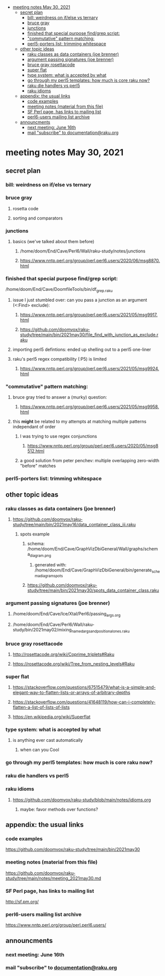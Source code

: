 - [meeting notes May 30, 2021](#org4c63c77)
  - [secret plan](#org53cf1d4)
    - [bill: weirdness on if/else vs ternary](#org9a825ac)
    - [bruce gray](#org09a2d7b)
    - [junctions](#orge3b0783)
    - [finished that special purpose find/grep script:](#org63b6c42)
    - ["commutative" pattern matching:](#orgb14226c)
    - [perl5-porters list: trimming whitespace](#orged30209)
  - [other topic ideas](#org0fd7764)
    - [raku classes as data containers (joe brenner)](#orgce5b1aa)
    - [argument passing signatures (joe brenner)](#org4fc13f5)
    - [bruce gray rosettacode](#org69552cb)
    - [super flat](#org702b6bb)
    - [type system: what is accepted by what](#org94f9080)
    - [go through my perl5 templates: how much is core raku now?](#org6a23dd6)
    - [raku die handlers vs perl5](#org1607676)
    - [raku idioms](#org6b76966)
  - [appendix: the usual links](#org9a86d4d)
    - [code examples](#orgd6a067a)
    - [meeting notes (material from this file)](#org2d769d4)
    - [SF Perl page, has links to mailing list](#orge51943d)
    - [perl6-users mailing list archive](#orgdfee5f3)
  - [announcments](#org9e37ada)
    - [next meeting: June 16th](#orgadb06d8)
    - [mail "subscribe" to documentation@raku.org](#org5eb3b78)


<a id="org4c63c77"></a>

# meeting notes May 30, 2021


<a id="org53cf1d4"></a>

## secret plan


<a id="org9a825ac"></a>

### bill: weirdness on if/else vs ternary


<a id="org09a2d7b"></a>

### bruce gray

1.  rosetta code

2.  sorting and comparators


<a id="orge3b0783"></a>

### junctions

1.  basics (we've talked about them before)

    1.  /home/doom/End/Cave/Perl6/Wall/raku-study/notes/junctions
    
    2.  <https://www.nntp.perl.org/group/perl.perl6.users/2020/06/msg8870.html>


<a id="org63b6c42"></a>

### finished that special purpose find/grep script:

/home/doom/End/Cave/DoomfileTools/bin/df<sub>grep.raku</sub>

1.  issue I just stumbled over: can you pass a junction as an argument (<:Find> exclude):

    1.  <https://www.nntp.perl.org/group/perl.perl6.users/2021/05/msg9917.html>
    
    2.  <https://github.com/doomvox/raku-study/tree/main/bin/2021may30/file_find_with_junction_as_exclude.raku>

2.  importing perl5 defintions: ended up shelling out to a perl5 one-liner

3.  raku's perl5 regex compatibility (:P5) is limited

    1.  <https://www.nntp.perl.org/group/perl.perl6.users/2021/05/msg9924.html>


<a id="orgb14226c"></a>

### "commutative" pattern matching:

1.  bruce gray tried to answer a (murky) question:

    1.  <https://www.nntp.perl.org/group/perl.perl6.users/2021/05/msg9958.html>

2.  this **might** be related to my attempts at matching multiple patterns independant of order

    1.  I was trying to use regex conjunctions
    
        1.  <https://www.nntp.perl.org/group/perl.perl6.users/2020/05/msg8512.html>
    
    2.  a good solution from peter penchev: multiple overlapping zero-width "before" matches


<a id="orged30209"></a>

### perl5-porters list: trimming whitespace


<a id="org0fd7764"></a>

## other topic ideas


<a id="orgce5b1aa"></a>

### raku classes as data containers (joe brenner)

1.  <https://github.com/doomvox/raku-study/tree/main/bin/2021may16/data_container_class_iii.raku>

    1.  spots example
    
        1.  schema: /home/doom/End/Cave/GraphVizDbiGeneral/Wall/graphs/schema<sub>diagram.png</sub>
        
            1.  generated with: /home/doom/End/Cave/GraphVizDbiGeneral/bin/generate<sub>schema</sub><sub>diagram</sub><sub>spots</sub>
        
        2.  <https://github.com/doomvox/raku-study/tree/main/bin/2021may30/spots_data_container_class.raku>


<a id="org4fc13f5"></a>

### argument passing signatures (joe brenner)

1.  /home/doom/End/Cave/Ice/Xtal/Perl6/passing<sub>args.org</sub>

2.  /home/doom/End/Cave/Perl6/Wall/raku-study/bin/2021may02/mixing<sub>named</sub><sub>args</sub><sub>and</sub><sub>positional</sub><sub>ones.raku</sub>


<a id="org69552cb"></a>

### bruce gray rosettacode

1.  <http://rosettacode.org/wiki/Coprime_triplets#Raku>

2.  <https://rosettacode.org/wiki/Tree_from_nesting_levels#Raku>


<a id="org702b6bb"></a>

### super flat

1.  <https://stackoverflow.com/questions/67515479/what-is-a-simple-and-elegant-way-to-flatten-lists-or-arrays-of-arbitrary-depths>

2.  <https://stackoverflow.com/questions/41648119/how-can-i-completely-flatten-a-list-of-lists-of-lists>

3.  <https://en.wikipedia.org/wiki/Superflat>


<a id="org94f9080"></a>

### type system: what is accepted by what

1.  is anything ever cast automatically

    1.  when can you Cool


<a id="org6a23dd6"></a>

### go through my perl5 templates: how much is core raku now?


<a id="org1607676"></a>

### raku die handlers vs perl5


<a id="org6b76966"></a>

### raku idioms

1.  <https://github.com/doomvox/raku-study/blob/main/notes/idioms.org>

    1.  maybe: favor methods over functions?


<a id="org9a86d4d"></a>

## appendix: the usual links


<a id="orgd6a067a"></a>

### code examples

<https://github.com/doomvox/raku-study/tree/main/bin/2021may30>


<a id="org2d769d4"></a>

### meeting notes (material from this file)

<https://github.com/doomvox/raku-study/tree/main/notes/meeting_2021may30.md>


<a id="orge51943d"></a>

### SF Perl page, has links to mailing list

<http://sf.pm.org/>


<a id="orgdfee5f3"></a>

### perl6-users mailing list archive

<https://www.nntp.perl.org/group/perl.perl6.users/>


<a id="org9e37ada"></a>

## announcments


<a id="orgadb06d8"></a>

### next meeting: June 16th


<a id="org5eb3b78"></a>

### mail "subscribe" to documentation@raku.org
